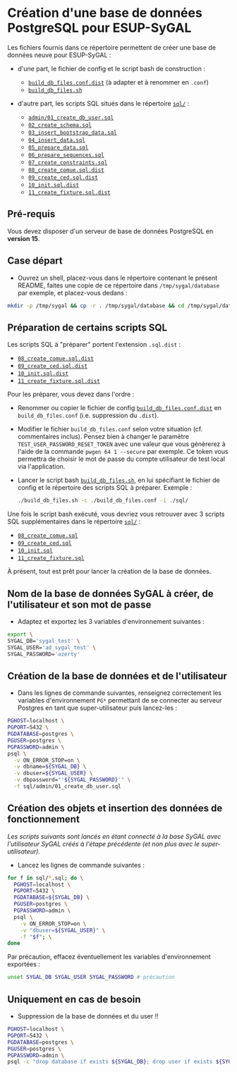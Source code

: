 Création d'une base de données PostgreSQL pour ESUP-SyGAL
=========================================================

Les fichiers fournis dans ce répertoire permettent de créer une base de données neuve pour ESUP-SyGAL :

- d'une part, le fichier de config et le script bash de construction :
    - [`build_db_files.conf.dist`](build_db_files.conf.dist) (à adapter et à renommer en `.conf`)
    - [`build_db_files.sh`](build_db_files.sh)
    
- d'autre part, les scripts SQL situés dans le répertoire [`sql/`](sql) :
    - [`admin/01_create_db_user.sql`](sql/admin/01_create_db_user.sql)
    - [`02_create_schema.sql`](sql/02_create_schema.sql)
    - [`03_insert_bootstrap_data.sql`](sql/03_insert_bootstrap_data.sql)
    - [`04_insert_data.sql`](sql/04_insert_data.sql)
    - [`05_prepare_data.sql`](sql/05_prepare_data.sql)
    - [`06_prepare_sequences.sql`](sql/06_prepare_sequences.sql)
    - [`07_create_constraints.sql`](sql/07_create_constraints.sql)
    - [`08_create_comue.sql.dist`](sql/08_create_comue.sql.dist)
    - [`09_create_ced.sql.dist`](sql/09_create_ced.sql.dist)
    - [`10_init.sql.dist`](sql/10_init.sql.dist)
    - [`11_create_fixture.sql.dist`](sql/11_create_fixture.sql.dist)


## Pré-requis

Vous devez disposer d'un serveur de base de données PostgreSQL en **version 15**.


## Case départ

- Ouvrez un shell, placez-vous dans le répertoire contenant le présent README, faites une copie de ce répertoire
  dans `/tmp/sygal/database` par exemple, et placez-vous dedans :

```bash
mkdir -p /tmp/sygal && cp -r . /tmp/sygal/database && cd /tmp/sygal/database
```


## Préparation de certains scripts SQL

Les scripts SQL à "préparer" portent l'extension `.sql.dist` :
  - [`08_create_comue.sql.dist`](sql/08_create_comue.sql.dist)
  - [`09_create_ced.sql.dist`](sql/09_create_ced.sql.dist)
  - [`10_init.sql.dist`](sql/10_init.sql.dist)
  - [`11_create_fixture.sql.dist`](sql/11_create_fixture.sql.dist)

Pour les préparer, vous devez dans l'ordre :

- Renommer ou copier le fichier de config [`build_db_files.conf.dist`](build_db_files.conf.dist) en
  `build_db_files.conf` (i.e. suppression du `.dist`).

- Modifier le fichier `build_db_files.conf` selon votre situation (cf. commentaires inclus).
  Pensez bien à changer le paramètre `TEST_USER_PASSWORD_RESET_TOKEN` avec une valeur que vous génèrerez à l'aide
  de la commande `pwgen 64 1 --secure` par exemple. Ce token vous permettra de choisir le mot de passe du compte 
  utilisateur de test local via l'application.
   
- Lancer le script bash [`build_db_files.sh`](build_db_files.sh), en lui spécifiant le fichier de config
   et le répertoire des scripts SQL à préparer. 
   Exemple :
    ```bash
    ./build_db_files.sh -c ./build_db_files.conf -i ./sql/
    ```

Une fois le script bash exécuté, vous devriez vous retrouver avec 3 scripts SQL supplémentaires dans le répertoire 
[`sql/`](sql) :
  - [`08_create_comue.sql`](sql/08_create_comue.sql)
  - [`09_create_ced.sql`](sql/09_create_ced.sql)
  - [`10_init.sql`](sql/10_init.sql)
  - [`11_create_fixture.sql`](sql/11_create_fixture.sql)

À présent, tout est prêt pour lancer la création de la base de données.


## Nom de la base de données SyGAL à créer, de l'utilisateur et son mot de passe

- Adaptez et exportez les 3 variables d'environnement suivantes :

```bash
export \
SYGAL_DB='sygal_test' \
SYGAL_USER='ad_sygal_test' \
SYGAL_PASSWORD='azerty'
```


## Création de la base de données et de l'utilisateur

- Dans les lignes de commande suivantes, renseignez correctement les variables d'environnement `PG*` permettant 
  de se connecter au serveur Postgres en tant que super-utilisateur puis lancez-les :

```bash
PGHOST=localhost \
PGPORT=5432 \
PGDATABASE=postgres \
PGUSER=postgres \
PGPASSWORD=admin \
psql \
  -v ON_ERROR_STOP=on \
  -v dbname=${SYGAL_DB} \
  -v dbuser=${SYGAL_USER} \
  -v dbpassword="'${SYGAL_PASSWORD}'" \
  -f sql/admin/01_create_db_user.sql
```


## Création des objets et insertion des données de fonctionnement

*Les scripts suivants sont lancés en étant connecté à la base SyGAL avec l'utilisateur SyGAL
créés à l'étape précédente (et non plus avec le super-utilisateur).*

- Lancez les lignes de commande suivantes :

```bash
for f in sql/*.sql; do \
  PGHOST=localhost \
  PGPORT=5432 \
  PGDATABASE=${SYGAL_DB} \
  PGUSER=postgres \
  PGPASSWORD=admin \
  psql \
    -v ON_ERROR_STOP=on \
    -v "dbuser=${SYGAL_USER}" \
    -f "$f"; \
done
```

Par précaution, effacez éventuellement les variables d'environnement exportées :

```bash
unset SYGAL_DB SYGAL_USER SYGAL_PASSWORD # précaution
```


## Uniquement en cas de besoin

- Suppression de la base de données et du user !!

```bash
PGHOST=localhost \
PGPORT=5432 \
PGDATABASE=postgres \
PGUSER=postgres \
PGPASSWORD=admin \
psql -c "drop database if exists ${SYGAL_DB}; drop user if exists ${SYGAL_USER};"
```

